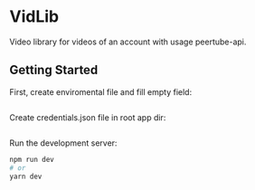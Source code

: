 # VidLib
Video library for videos of an account with usage peertube-api.

## Getting Started

First, create enviromental file and fill empty field:

```bash

```

Create credentials.json file in root app dir:

```bash

```

Run the development server:

```bash
npm run dev
# or
yarn dev
```
